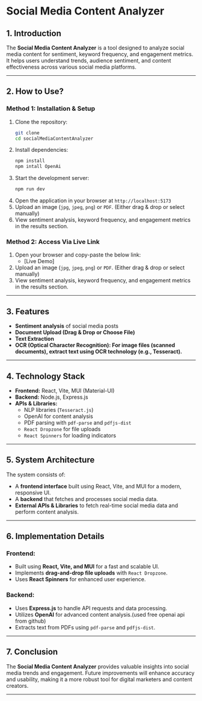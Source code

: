 # Social Media Content Analyzer

## 1. Introduction
The **Social Media Content Analyzer** is a tool designed to analyze social media content for sentiment, keyword frequency, and engagement metrics. It helps users understand trends, audience sentiment, and content effectiveness across various social media platforms.

---

## 2. How to Use?

### **Method 1: Installation & Setup**
1. Clone the repository:
   ```sh
   git clone 
   cd socialMediaContentAnalyzer
   ```
2. Install dependencies:
   ```sh
   npm install
   npm intall OpenAi
   ```
3. Start the development server:
   ```sh
   npm run dev
   ```
4. Open the application in your browser at `http://localhost:5173`
5. Upload an image (`jpg`, `jpeg`, `png`) or `PDF`. (Either drag & drop or select manually)
6. View sentiment analysis, keyword frequency, and engagement metrics in the results section.

### **Method 2: Access Via Live Link**
1. Open your browser and copy-paste the below link:
   - [Live Demo]
2. Upload an image (`jpg`, `jpeg`, `png`) or `PDF`. (Either drag & drop or select manually)
3. View sentiment analysis, keyword frequency, and engagement metrics in the results section.

---

## 3. Features
- **Sentiment analysis** of social media posts
- **Document Upload (Drag & Drop or Choose File)**
- **Text Extraction**
- **OCR (Optical Character Recognition): For image files (scanned documents), extract text using OCR technology (e.g., Tesseract).**

---

## 4. Technology Stack
- **Frontend:** React, Vite, MUI (Material-UI)
- **Backend:** Node.js, Express.js
- **APIs & Libraries:**
  - NLP libraries (`Tesseract.js`)
  - OpenAI for content analysis
  - PDF parsing with `pdf-parse` and `pdfjs-dist`
  - `React Dropzone` for file uploads
  - `React Spinners` for loading indicators

---

## 5. System Architecture
The system consists of:
- A **frontend interface** built using React, Vite, and MUI for a modern, responsive UI.
- A **backend** that fetches and processes social media data.
- **External APIs & Libraries** to fetch real-time social media data and perform content analysis.

---

## 6. Implementation Details
### **Frontend:**
- Built using **React, Vite, and MUI** for a fast and scalable UI.
- Implements **drag-and-drop file uploads** with `React Dropzone`.
- Uses **React Spinners** for enhanced user experience.

### **Backend:**
- Uses **Express.js** to handle API requests and data processing.
- Utilizes **OpenAI** for advanced content analysis.(used free openai api from github)
- Extracts text from PDFs using `pdf-parse` and `pdfjs-dist`.

---

## 7. Conclusion
The **Social Media Content Analyzer** provides valuable insights into social media trends and engagement. Future improvements will enhance accuracy and usability, making it a more robust tool for digital marketers and content creators.

---
